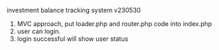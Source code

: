 investment balance tracking system v230530
1. MVC approach, put loader.php and router.php code into index.php
2. user can login.
3. login successful will show user status
